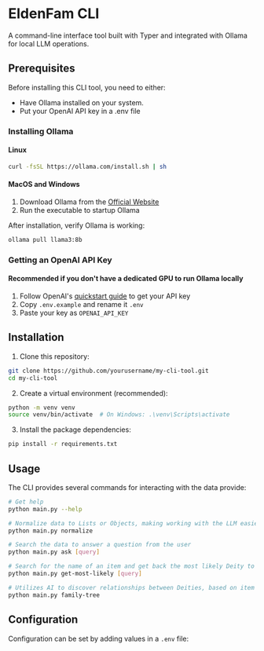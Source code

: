 # EldenFam CLI

A command-line interface tool built with Typer and integrated with Ollama for local LLM operations.

## Prerequisites

Before installing this CLI tool, you need to either:
- Have Ollama installed on your system.
- Put your OpenAI API key in a .env file

### Installing Ollama

#### Linux
```bash
curl -fsSL https://ollama.com/install.sh | sh
```

#### MacOS and Windows
1. Download Ollama from the [Official Website](https://ollama.com/download)
2. Run the executable to startup Ollama


After installation, verify Ollama is working:
```bash
ollama pull llama3:8b
```

### Getting an OpenAI API Key
#### Recommended if you don't have a dedicated GPU to run Ollama locally

1. Follow OpenAI's [quickstart guide](https://platform.openai.com/docs/quickstart) to get your API key
2. Copy `.env.example` and rename it `.env`
3. Paste your key as `OPENAI_API_KEY`

## Installation

1. Clone this repository:
```bash
git clone https://github.com/yourusername/my-cli-tool.git
cd my-cli-tool
```

2. Create a virtual environment (recommended):
```bash
python -m venv venv
source venv/bin/activate  # On Windows: .\venv\Scripts\activate
```

3. Install the package dependencies:
```bash
pip install -r requirements.txt
```

## Usage

The CLI provides several commands for interacting with the data provide:

```bash
# Get help
python main.py --help

# Normalize data to Lists or Objects, making working with the LLM easier
python main.py normalize

# Search the data to answer a question from the user
python main.py ask [query]

# Search for the name of an item and get back the most likely Deity to have created it
python main.py get-most-likely [query]

# Utilizes AI to discover relationships between Deities, based on item descriptions
python main.py family-tree
```

## Configuration

Configuration can be set by adding values in a `.env` file:
